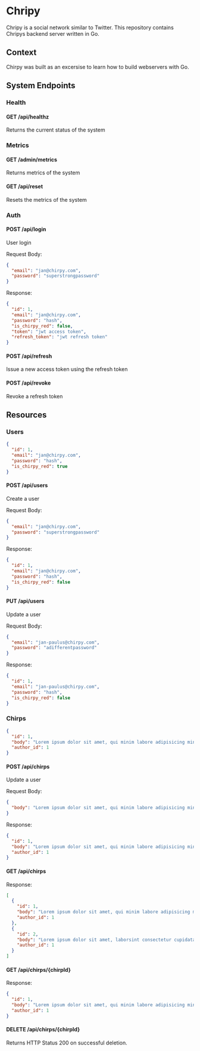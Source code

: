 # Chripy

Chripy is a social network similar to Twitter. This repository contains Chripys backend server written in Go.

## Context

Chirpy was built as an excersise to learn how to build webservers with Go.

## System Endpoints

### Health

#### GET /api/healthz

Returns the current status of the system

### Metrics

#### GET /admin/metrics

Returns metrics of the system

#### GET /api/reset

Resets the metrics of the system

### Auth

#### POST /api/login

User login

Request Body:

```json
{
  "email": "jan@chirpy.com",
  "password": "superstrongpassword"
}
```

Response:

```json
{
  "id": 1,
  "email": "jan@chirpy.com",
  "password": "hash",
  "is_chirpy_red": false,
  "token": "jwt access token",
  "refresh_token": "jwt refresh token"
}
```

#### POST /api/refresh

Issue a new access token using the refresh token

#### POST /api/revoke

Revoke a refresh token

## Resources

### Users

```json
{
  "id": 1,
  "email": "jan@chirpy.com",
  "password": "hash",
  "is_chirpy_red": true
}
```

#### POST /api/users

Create a user

Request Body:

```json
{
  "email": "jan@chirpy.com",
  "password": "superstrongpassword"
}
```

Response:

```json
{
  "id": 1,
  "email": "jan@chirpy.com",
  "password": "hash",
  "is_chirpy_red": false
}
```

#### PUT /api/users

Update a user

Request Body:

```json
{
  "email": "jan-paulus@chirpy.com",
  "password": "adifferentpassword"
}
```

Response:

```json
{
  "id": 1,
  "email": "jan-paulus@chirpy.com",
  "password": "hash",
  "is_chirpy_red": false
}
```

### Chirps

```json
{
  "id": 1,
  "body": "Lorem ipsum dolor sit amet, qui minim labore adipisicing minim sint cillum sint consectetur cupidatat.",
  "author_id": 1
}
```

#### POST /api/chirps

Update a user

Request Body:

```json
{
  "body": "Lorem ipsum dolor sit amet, qui minim labore adipisicing minim sint cillum sint consectetur cupidatat."
}
```

Response:

```json
{
  "id": 1,
  "body": "Lorem ipsum dolor sit amet, qui minim labore adipisicing minim sint cillum sint consectetur cupidatat.",
  "author_id": 1
}
```

#### GET /api/chirps

Response:

```json
[
  {
    "id": 1,
    "body": "Lorem ipsum dolor sit amet, qui minim labore adipisicing minim sint cillum sint consectetur cupidatat.",
    "author_id": 1
  },
  {
    "id": 2,
    "body": "Lorem ipsum dolor sit amet, laborsint consectetur cupidatat.",
    "author_id": 1
  }
]
```

#### GET /api/chirps/{chirpId}

Response:

```json
{
  "id": 1,
  "body": "Lorem ipsum dolor sit amet, qui minim labore adipisicing minim sint cillum sint consectetur cupidatat.",
  "author_id": 1
}
```

#### DELETE /api/chirps/{chirpId}

Returns HTTP Status 200 on successful deletion.
